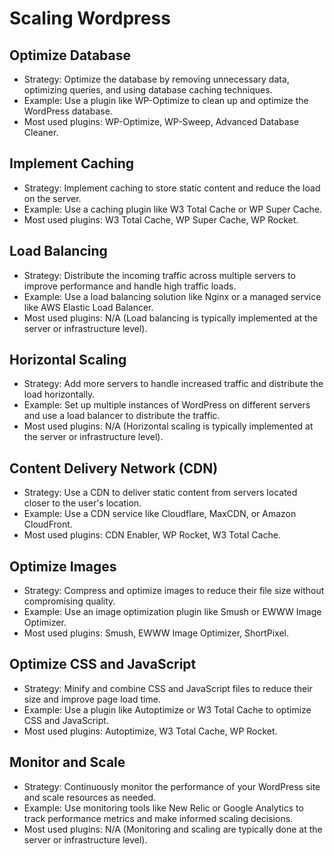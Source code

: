 
# Scaling Wordpress


## Optimize Database
- Strategy: Optimize the database by removing unnecessary data, optimizing queries, and using database caching techniques.
- Example: Use a plugin like WP-Optimize to clean up and optimize the WordPress database.
- Most used plugins: WP-Optimize, WP-Sweep, Advanced Database Cleaner.

## Implement Caching
- Strategy: Implement caching to store static content and reduce the load on the server.
- Example: Use a caching plugin like W3 Total Cache or WP Super Cache.
- Most used plugins: W3 Total Cache, WP Super Cache, WP Rocket.

## Load Balancing
- Strategy: Distribute the incoming traffic across multiple servers to improve performance and handle high traffic loads.
- Example: Use a load balancing solution like Nginx or a managed service like AWS Elastic Load Balancer.
- Most used plugins: N/A (Load balancing is typically implemented at the server or infrastructure level).

## Horizontal Scaling
- Strategy: Add more servers to handle increased traffic and distribute the load horizontally.
- Example: Set up multiple instances of WordPress on different servers and use a load balancer to distribute the traffic.
- Most used plugins: N/A (Horizontal scaling is typically implemented at the server or infrastructure level).

## Content Delivery Network (CDN)
- Strategy: Use a CDN to deliver static content from servers located closer to the user's location.
- Example: Use a CDN service like Cloudflare, MaxCDN, or Amazon CloudFront.
- Most used plugins: CDN Enabler, WP Rocket, W3 Total Cache.

## Optimize Images
- Strategy: Compress and optimize images to reduce their file size without compromising quality.
- Example: Use an image optimization plugin like Smush or EWWW Image Optimizer.
- Most used plugins: Smush, EWWW Image Optimizer, ShortPixel.

## Optimize CSS and JavaScript
- Strategy: Minify and combine CSS and JavaScript files to reduce their size and improve page load time.
- Example: Use a plugin like Autoptimize or W3 Total Cache to optimize CSS and JavaScript.
- Most used plugins: Autoptimize, W3 Total Cache, WP Rocket.

## Monitor and Scale
- Strategy: Continuously monitor the performance of your WordPress site and scale resources as needed.
- Example: Use monitoring tools like New Relic or Google Analytics to track performance metrics and make informed scaling decisions.
- Most used plugins: N/A (Monitoring and scaling are typically done at the server or infrastructure level).
